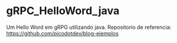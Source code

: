 # gRPC_HelloWord_java
Um Hello Word em gRPG utilizando java. Repositorio de referencia: https://github.com/picodotdev/blog-ejemplos

